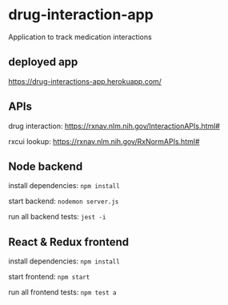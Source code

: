 # drug-interaction-app
Application to track medication interactions

## deployed app

https://drug-interactions-app.herokuapp.com/ 

## APIs
drug interaction: https://rxnav.nlm.nih.gov/InteractionAPIs.html#

rxcui lookup: https://rxnav.nlm.nih.gov/RxNormAPIs.html#

## Node backend
install dependencies: `npm install`

start backend: `nodemon server.js`

run all backend tests: `jest -i`

## React & Redux frontend
install dependencies: `npm install`

start frontend: `npm start`

run all frontend tests: `npm test a`